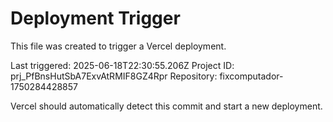 # Deployment Trigger

This file was created to trigger a Vercel deployment.

Last triggered: 2025-06-18T22:30:55.206Z
Project ID: prj_PfBnsHutSbA7ExvAtRMIF8GZ4Rpr
Repository: fixcomputador-1750284428857

Vercel should automatically detect this commit and start a new deployment.

